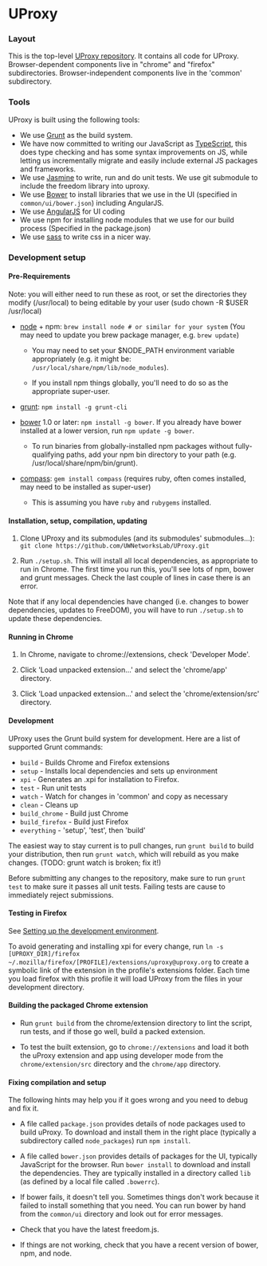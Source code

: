 UProxy
======


### Layout

This is the top-level [UProxy repository](https://github.com/UWNetworksLab/UProxy). It contains all code for UProxy. Browser-dependent components live in "chrome" and "firefox" subdirectories. Browser-independent components live in the 'common' subdirectory.

### Tools

UProxy is built using the following tools:

 - We use [Grunt](http://gruntjs.com/) as the build system.
 - We have now committed to writing our JavaScript as [TypeScript](http://www.typescriptlang.org/), this does type checking and has some syntax improvements on JS, while letting us incrementally migrate and easily include external JS packages and frameworks.
 - We use [Jasmine](http://pivotal.github.io/jasmine/) to write, run and do unit tests.
We use git submodule to include the freedom library into uproxy.
 - We use [Bower](http://bower.io) to install libraries that we use in the UI (specified in `common/ui/bower.json`) including AngularJS.
 - We use [AngularJS](http://angularjs.org) for UI coding
 - We use npm for installing node modules that we use for our build process (Specified in the package.json)
 - We use [sass](http://sass-lang.com/) to write css in a nicer way.

### Development setup

#### Pre-Requirements

Note: you will either need to run these as root, or set the directories they
modify (/usr/local) to being editable by your user (sudo chown -R $USER /usr/local)

- [node](http://nodejs.org/) + npm: `brew install node # or similar for your system` (You may need to update you brew package manager, e.g. `brew update`)

    - You may need to set your $NODE_PATH environment variable appropriately
      (e.g. it might be: `/usr/local/share/npm/lib/node_modules`).

    - If you install npm things globally, you'll need to do so as the
      appropriate super-user.

- [grunt](http://gruntjs.com/): `npm install -g grunt-cli`

- [bower](http://bower.io/) 1.0 or later: `npm install -g bower`. If you already have bower installed at a lower version, run `npm update -g bower`.

    - To run binaries from globally-installed npm packages without
      fully-qualifying paths, add your npm bin directory to your path
      (e.g. /usr/local/share/npm/bin/grunt).

- [compass](http://compass-style.org/):
  `gem install compass` (requires ruby, often comes installed, may need to be installed as super-user)

    - This is assuming you have `ruby` and `rubygems` installed.

#### Installation, setup, compilation, updating

1. Clone UProxy and its submodules (and its submodules' submodules...):
`git clone https://github.com/UWNetworksLab/UProxy.git`

2. Run `./setup.sh`. This will install all local dependencies,
as appropriate to run in Chrome.
The first time you run this, you'll see lots of npm, bower and grunt
messages. Check the last couple of lines in case there is an error.

Note that if any local dependencies have changed (i.e. changes to bower dependencies,
updates to FreeDOM), you will have to run `./setup.sh` to update these dependencies.


#### Running in Chrome

1. In Chrome, navigate to chrome://extensions, check 'Developer Mode'.

2. Click 'Load unpacked extension...' and select the 'chrome/app' directory.

3. Click 'Load unpacked extension...' and select the 'chrome/extension/src' directory.

#### Development

UProxy uses the Grunt build system for development. Here are a list
of supported Grunt commands:
 *  `build` - Builds Chrome and Firefox extensions
 *  `setup` - Installs local dependencies and sets up environment
 *  `xpi` - Generates an .xpi for installation to Firefox.
 *  `test` - Run unit tests
 *  `watch` - Watch for changes in 'common' and copy as necessary
 *  `clean` - Cleans up
 *  `build_chrome` - Build just Chrome
 *  `build_firefox` - Build just Firefox
 *  `everything` - 'setup', 'test', then 'build'

The easiest way to stay current is to pull changes, run `grunt build` to build
your distribution, then run `grunt watch`, which will rebuild as you make changes. (TODO: grunt watch is broken; fix it!)

Before submitting any changes to the repository, make sure to run `grunt test`
to make sure it passes all unit tests. Failing tests are cause to immediately
reject submissions.

#### Testing in Firefox

See [Setting up the development environment](https://developer.mozilla.org/en-US/Add-ons/Setting_up_extension_development_environment).

To avoid generating and installing xpi for every change, run `ln -s [UPROXY_DIR]/firefox ~/.mozilla/firefox/[PROFILE]/extensions/uproxy@uproxy.org` to create a symbolic link of the extension in the profile's extensions folder. Each time you load firefox with this profile it will load UProxy from the files in your development directory.


#### Building the packaged Chrome extension

- Run `grunt build` from the chrome/extension directory to lint the script, run tests, and if those go well, build a packed extension.

- To test the built extension, go to `chrome://extensions` and load it both the uProxy extension and app using developer mode from the `chrome/extension/src` directory and the `chrome/app` directory.


#### Fixing compilation and setup

The following hints may help you if it goes wrong and you need to debug and fix it.

- A file called `package.json` provides details of node packages used to build uProxy. To download and install them in the right place (typically a subdirectory called `node_packages`) run `npm install`.

- A file called `bower.json` provides details of packages for the UI, typically JavaScript for the browser. Run `bower install` to download and install the dependencies. They are typically installed in a directory called `lib` (as defined by a local file called `.bowerrc`).

- If bower fails, it doesn't tell you. Sometimes things don't work because it failed to install something that you need. You can run bower by hand from the `common/ui` directory and look out for error messages.

- Check that you have the latest freedom.js.

- If things are not working, check that you have a recent version of bower, npm, and node.
